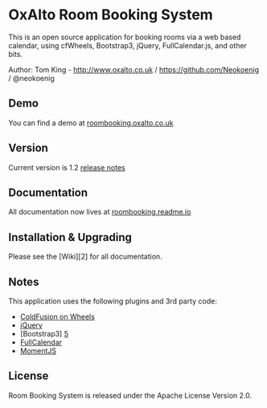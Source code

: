 # OxAlto Room Booking System

This is an open source application for booking rooms via a web based calendar, using cfWheels, Bootstrap3, jQuery, FullCalendar.js, and other bits.

Author: Tom King - http://www.oxalto.co.uk / https://github.com/Neokoenig / @neokoenig

## Demo

You can find a demo at [roombooking.oxalto.co.uk](http://roombooking.oxalto.co.uk)

## Version

Current version is 1.2 [release notes](http://roombooking.readme.io/v1.2/docs/12)

## Documentation

All documentation now lives at [roombooking.readme.io](http://roombooking.readme.io)

## Installation & Upgrading

Please see the [Wiki][2] for all documentation.

## Notes

 This application uses the following plugins and 3rd party code:

 - [ColdFusion on Wheels][3]
 - [jQuery][4]
 - [Bootstrap3] [5]
 - [FullCalendar][6]
 - [MomentJS][7]

## License

Room Booking System is released under the Apache License Version 2.0.

[3]: http://cfwheels.org/
[4]: http://jquery.com/
[5]: http://getbootstrap.com/
[6]: http://fullcalendar.io/
[7]: http://momentjs.com/
